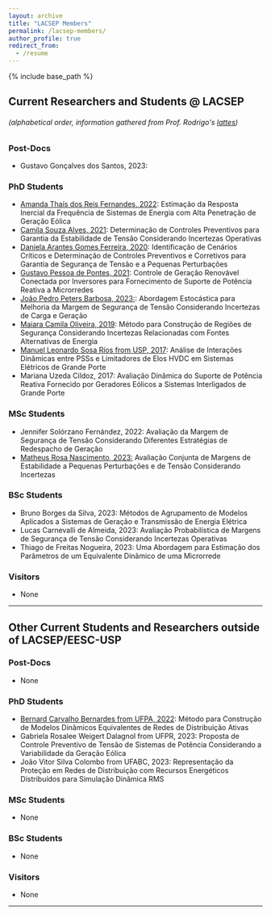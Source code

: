 ```yaml
---
layout: archive
title: "LACSEP Members"
permalink: /lacsep-members/
author_profile: true
redirect_from:
  - /resume
---
```

{% include base_path %}
## Current Researchers and Students @ LACSEP
###### (alphabetical order, information gathered from Prof. Rodrigo's [lattes](http://lattes.cnpq.br/2081545253471652))

### Post-Docs
- Gustavo Gonçalves dos Santos, 2023: 

### PhD Students
- [Amanda Thaís dos Reis Fernandes, 2022](https://www.linkedin.com/in/amanda-trfernandes/): Estimação da Resposta Inercial da Frequência de Sistemas de Energia com Alta Penetração de Geração Eólica
- [Camila Souza Alves, 2021](https://www.linkedin.com/in/alvesscamila/): Determinação de Controles Preventivos para Garantia da Estabilidade de Tensão Considerando Incertezas Operativas
- [Daniela Arantes Gomes Ferreira, 2020](https://www.linkedin.com/in/daniela-arantes-gomes-ferreira-278256137/): Identificação de Cenários Críticos e Determinação de Controles Preventivos e Corretivos para Garantia de Segurança de Tensão e a Pequenas Perturbações
- [Gustavo Pessoa de Pontes, 2021](https://www.linkedin.com/in/gustavo-p-pontes/): Controle de Geração Renovável Conectada por Inversores para Fornecimento de Suporte de Potência Reativa a Microrredes
- [João Pedro Peters Barbosa, 2023:](https://www.linkedin.com/in/joaoppeters/): Abordagem Estocástica para Melhoria da Margem de Segurança de Tensão Considerando Incertezas de Carga e Geração
- [Maiara Camila Oliveira, 2019](https://www.linkedin.com/in/maiara-oliveira-1898b070): Método para Construção de Regiões de Segurança Considerando Incertezas Relacionadas com Fontes Alternativas de Energia
- [Manuel Leonardo Sosa Ríos from USP, 2017](https://www.linkedin.com/in/manuel-sosa-ríos-47196649/): Análise de Interações Dinâmicas entre PSSs e Limitadores de Elos HVDC em Sistemas Elétricos de Grande Porte
- Mariana Uzeda Cildoz, 2017: Avaliação Dinâmica do Suporte de Potência Reativa Fornecido por Geradores Eólicos a Sistemas Interligados de Grande Porte

### MSc Students
- Jennifer Solórzano Fernández, 2022: Avaliação da Margem de Segurança de Tensão Considerando Diferentes Estratégias de Redespacho de Geração
- [Matheus Rosa Nascimento, 2023:](https://www.linkedin.com/in/matheus-rosa-4673341b9/) Avaliação Conjunta de Margens de Estabilidade a Pequenas Perturbações e de Tensão Considerando Incertezas

### BSc Students
- Bruno Borges da Silva, 2023: Métodos de Agrupamento de Modelos Aplicados a Sistemas de Geração e Transmissão de Energia Elétrica
- Lucas Carnevalli de Almeida, 2023: Avaliação Probabilística de Margens de Segurança de Tensão Considerando Incertezas Operativas
- Thiago de Freitas Nogueira, 2023: Uma Abordagem para Estimação dos Parâmetros de um Equivalente Dinâmico de uma Microrrede

### Visitors
- None

---

## Other Current Students and Researchers outside of LACSEP/EESC-USP
### Post-Docs
- None

### PhD Students
- [Bernard Carvalho Bernardes from UFPA, 2022](https://www.linkedin.com/in/bernard-carvalho-bernardes-42633662/): Método para Construção de Modelos Dinâmicos Equivalentes de Redes de Distribuição Ativas
- Gabriela Rosalee Weigert Dalagnol from UFPR, 2023: Proposta de Controle Preventivo de Tensão de Sistemas de Potência Considerando a Variabilidade da Geração Eólica
- João Vitor Silva Colombo from UFABC, 2023: Representação da Proteção em Redes de Distribuição com Recursos Energéticos Distribuídos para Simulação Dinâmica RMS

### MSc Students
- None

### BSc Students
- None

### Visitors
- None

---

<!-- ## Former Members

### Visitors

### Senior Researchers

### Post-Docs

### PhD Students

### MSc Students

### BSc Students -->
